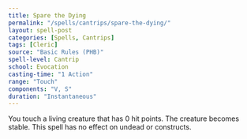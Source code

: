 ```yaml
---
title: Spare the Dying
permalink: "/spells/cantrips/spare-the-dying/"
layout: spell-post
categories: [Spells, Cantrips]
tags: [Cleric]
source: "Basic Rules (PHB)"
spell-level: Cantrip
school: Evocation
casting-time: "1 Action"
range: "Touch"
components: "V, S"
duration: "Instantaneous"
---
```


You touch a living creature that has 0 hit points. The creature becomes stable. This spell has no effect on undead or constructs.
